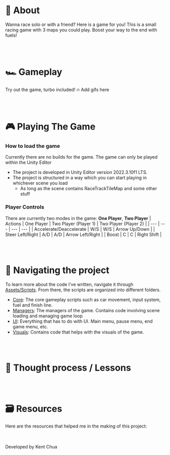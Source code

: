 # 📄 About
Wanna race solo or with a friend? Here is a game for you! This is a small racing game with 3 maps you could play. Boost your way to the end with fuels!


<br><br/>
# 🏎️ Gameplay
Try out the game, turbo included! 🔥
Add gifs here


<br><br/>
# 🎮 Playing The Game
### How to load the game
Currently there are no builds for the game. The game can only be played within the Unity Editor

- The project is developed in Unity Editor version  2022.3.10f1 LTS.
- The project is structured in a way which you can start playing in whichever scene you load
    - As long as the scene contains RaceTrackTileMap and some other stuff


### Player Controls
There are currently two modes in the game: **One Player**, **Two Player**
| Actions | One Player | Two Player (Player 1) | Two Player (Player 2) |
| --- | --- | --- | --- |
| Accelerate/Deaccelerate | W/S | W/S | Arrow Up/Down |
| Steer Left/Right | A/D | A/D | Arrow Left/Right |
| Boost | C | C | Right Shift |



<br><br/>
# 🧭 Navigating the project
To learn more about the code I’ve written, navigate it through [Assets/Scripts](https://github.com/proxima-k/fg-car-racer/tree/main/Assets/Scripts).
From there, the scripts are organized into different folders.
- [Core](https://github.com/proxima-k/fg-car-racer/tree/main/Assets/Scripts/Core): The core gameplay scripts such as car movement, input system, fuel and finish line.
- [Managers](https://github.com/proxima-k/fg-car-racer/tree/main/Assets/Scripts/Managers): The managers of the game. Contains code involving scene loading and managing game loop
- [UI](https://github.com/proxima-k/fg-car-racer/tree/main/Assets/Scripts/UI): Everything that has to do with UI. Main menu, pause menu, end game menu, etc.
- [Visuals](https://github.com/proxima-k/fg-car-racer/tree/main/Assets/Scripts/Visuals): Contains code that helps with the visuals of the game.

<br><br/>
# 💭 Thought process / Lessons



<br><br/>
# 🗃️ Resources
Here are the resources that helped me in the making of this project:

<br><br/>
Developed by Kent Chua
